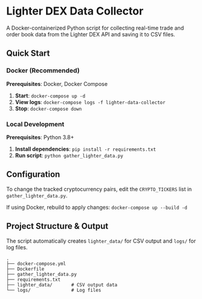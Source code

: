 # Lighter DEX Data Collector

A Docker-containerized Python script for collecting real-time trade and order book data from the Lighter DEX API and saving it to CSV files.

## Quick Start

### Docker (Recommended)
**Prerequisites**: Docker, Docker Compose

1.  **Start**: `docker-compose up -d`
2.  **View logs**: `docker-compose logs -f lighter-data-collector`
3.  **Stop**: `docker-compose down`

### Local Development
**Prerequisites**: Python 3.8+

1.  **Install dependencies**: `pip install -r requirements.txt`
2.  **Run script**: `python gather_lighter_data.py`

## Configuration

To change the tracked cryptocurrency pairs, edit the `CRYPTO_TICKERS` list in `gather_lighter_data.py`.

If using Docker, rebuild to apply changes: `docker-compose up --build -d`

## Project Structure & Output

The script automatically creates `lighter_data/` for CSV output and `logs/` for log files.

```
.
├── docker-compose.yml
├── Dockerfile
├── gather_lighter_data.py
├── requirements.txt
├── lighter_data/       # CSV output data
└── logs/               # Log files
```
